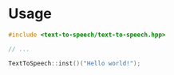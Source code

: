 # Usage

```c++
#include <text-to-speech/text-to-speech.hpp>

// ...

TextToSpeech::inst()("Hello world!");
```
